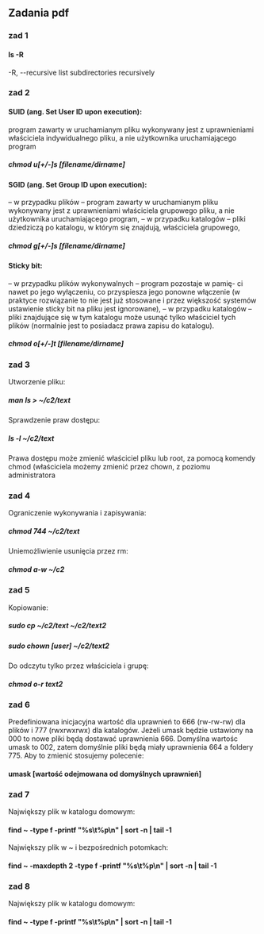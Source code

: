 ## Zadania pdf
### zad 1 
#### ls -R 
-R, --recursive
  list subdirectories recursively 
### zad 2 
#### SUID (ang. Set User ID upon execution):
program zawarty w uruchamianym pliku wykonywany jest z uprawnieniami właściciela
indywidualnego pliku, a nie użytkownika uruchamiającego program
##### chmod u[+/-]s [filename/dirname]
#### SGID (ang. Set Group ID upon execution):
– w przypadku plików – program zawarty w uruchamianym pliku
wykonywany jest z uprawnieniami właściciela grupowego pliku,
a nie użytkownika uruchamiającego program,
– w przypadku katalogów – pliki dziedziczą po katalogu, w którym się
znajdują, właściciela grupowego,
##### chmod g[+/-]s [filename/dirname]
####  Sticky bit:
– w przypadku plików wykonywalnych – program pozostaje w pamię-
ci nawet po jego wyłączeniu, co przyspiesza jego ponowne włączenie
(w praktyce rozwiązanie to nie jest już stosowane i przez większość
systemów ustawienie sticky bit na pliku jest ignorowane),
– w przypadku katalogów – pliki znajdujące się w tym katalogu może
usunąć tylko właściciel tych plików (normalnie jest to posiadacz
prawa zapisu do katalogu).
##### chmod o[+/-]t [filename/dirname]

### zad 3 
Utworzenie pliku:
##### man ls > ~/c2/text  
Sprawdzenie praw dostępu:
##### ls -l  ~/c2/text  
Prawa dostępu może zmienić właściciel pliku lub root, za pomocą komendy chmod (właściciela możemy zmienić przez chown, z poziomu administratora

### zad 4 
Ograniczenie wykonywania i zapisywania:
##### chmod 744 ~/c2/text  
Uniemożliwienie usunięcia przez rm:
##### chmod a-w  ~/c2 

### zad 5 
Kopiowanie:
##### sudo cp ~/c2/text ~/c2/text2  
##### sudo chown [user] ~/c2/text2
Do odczytu tylko przez właściciela i grupę:
##### chmod o-r text2

### zad 6
Predefiniowana inicjacyjna wartość dla uprawnień to 666 (rw-rw-rw) dla plików i 777 (rwxrwxrwx) dla katalogów. Jeżeli umask będzie ustawiony na 000 to nowe pliki będą dostawać uprawnienia 666. Domyślna wartośc umask to 002, zatem domyślnie pliki będą miały uprawnienia 664 a foldery 775. Aby to zmienić stosujemy polecenie:
#### umask [wartość odejmowana od domyślnych uprawnień]

### zad 7
Największy plik w katalogu domowym:
#### find ~ -type f -printf "%s\t%p\n" | sort -n | tail -1
Największy plik w ~ i bezpośrednich potomkach:
#### find ~ -maxdepth 2 -type f -printf "%s\t%p\n" | sort -n | tail -1


### zad 8
Największy plik w katalogu domowym:
#### find ~ -type f -printf "%s\t%p\n" | sort -n | tail -1




